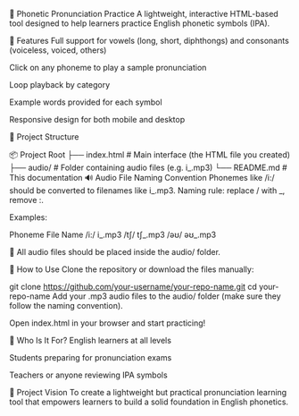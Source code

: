 📘 Phonetic Pronunciation Practice
A lightweight, interactive HTML-based tool designed to help learners practice English phonetic symbols (IPA).

🌟 Features
Full support for vowels (long, short, diphthongs) and consonants (voiceless, voiced, others)

Click on any phoneme to play a sample pronunciation

Loop playback by category

Example words provided for each symbol

Responsive design for both mobile and desktop

📁 Project Structure

📦 Project Root
├── index.html             # Main interface (the HTML file you created)
├── audio/                 # Folder containing audio files (e.g. i_.mp3)
└── README.md              # This documentation
🔊 Audio File Naming Convention
Phonemes like /i:/ should be converted to filenames like i_.mp3.
Naming rule: replace / with _, remove :.

Examples:

Phoneme	File Name
/i:/	i_.mp3
/tʃ/	tʃ_.mp3
/əʊ/	əʊ_.mp3

📌 All audio files should be placed inside the audio/ folder.

🚀 How to Use
Clone the repository or download the files manually:

git clone https://github.com/your-username/your-repo-name.git
cd your-repo-name
Add your .mp3 audio files to the audio/ folder (make sure they follow the naming convention).

Open index.html in your browser and start practicing!

🎯 Who Is It For?
English learners at all levels

Students preparing for pronunciation exams

Teachers or anyone reviewing IPA symbols

🧠 Project Vision
To create a lightweight but practical pronunciation learning tool that empowers learners to build a solid foundation in English phonetics.
